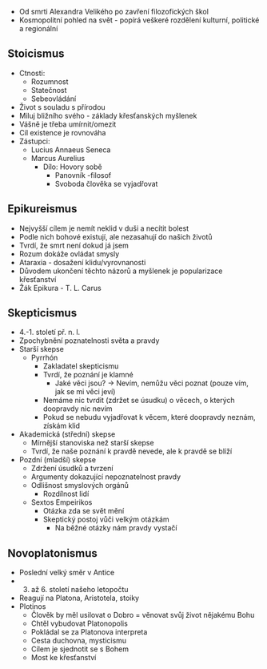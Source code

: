 - Od smrti Alexandra Velikého po zavření filozofických škol 
- Kosmopolitní pohled na svět - popírá veškeré rozdělení kulturní, politické a regionální 
## Stoicismus 
 - Ctnosti: 
	- Rozumnost 
    - Statečnost 
	- Sebeovládání 
- Život s souladu s přírodou 
- Miluj bližního svého - základy křesťanských myšlenek 
- Vášně je třeba umírnit/omezit 
- Cíl existence je rovnováha 
- Zástupci: 
    - Lucius Annaeus Seneca 
    - Marcus Aurelius 
	    - Dílo: Hovory sobě 
            - Panovník -filosof 
            - Svoboda člověka se vyjadřovat 
## Epikureismus 
- Nejvyšší cílem je nemít neklid v duši a necítit bolest 
- Podle nich bohové existují, ale nezasahují do našich životů 
- Tvrdí, že smrt není dokud já jsem 
- Rozum dokáže ovládat smysly 
- Ataraxia - dosažení klidu/vyrovnanosti 
- Důvodem ukončení těchto názorů a myšlenek je popularizace křesťanství 
- Žák Epikura - T. L. Carus 
## Skepticismus 
- 4.-1. století př. n. l. 
- Zpochybnění poznatelnosti světa a pravdy 
- Starší skepse 
	- Pyrrhón 
        - Zakladatel skepticismu 
        - Tvrdí, že poznání je klamné 
            - Jaké věci jsou? -> Nevím, nemůžu věci poznat (pouze vím, jak se mi věci jeví) 
        - Nemáme nic tvrdit (zdržet se úsudku) o věcech, o kterých doopravdy nic nevím 
        - Pokud se nebudu vyjadřovat k věcem, které doopravdy neznám, získám klid 
- Akademická (střední) skepse 
	- Mírnější stanoviska než starší skepse 
    - Tvrdí, že naše poznání k pravdě nevede, ale k pravdě se blíží 
- Pozdní (mladší) skepse 
    - Zdržení úsudků a tvrzení 
    - Argumenty dokazující nepoznatelnost pravdy 
    - Odlišnost smyslových orgánů 
	    - Rozdílnost lidí 
    - Sextos Empeirikos 
	    - Otázka zda se svět mění 
        - Skeptický postoj vůči velkým otázkám 
	        - Na běžné otázky nám pravdy vystačí 
## Novoplatonismus 
- Poslední velký směr v Antice 
- 3. až 6. století našeho letopočtu 
- Reagují na Platona, Aristotela, stoiky 
- Plotinos 
    - Člověk by měl usilovat o Dobro = věnovat svůj život nějakému Bohu 
    - Chtěl vybudovat Platonopolis 
    - Pokládal se za Platonova interpreta 
    - Cesta duchovna, mysticismu 
    - Cílem je sjednotit se s Bohem 
    - Most ke křesťanství